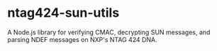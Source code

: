 # ntag424-sun-utils
A Node.js library for verifying CMAC, decrypting SUN messages, and parsing NDEF messages on NXP's NTAG 424 DNA.
